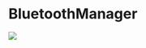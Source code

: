 # BluetoothManager


[![](https://jitpack.io/v/karrel84/bluetoothmanager.svg)](https://jitpack.io/#karrel84/bluetoothmanager)
